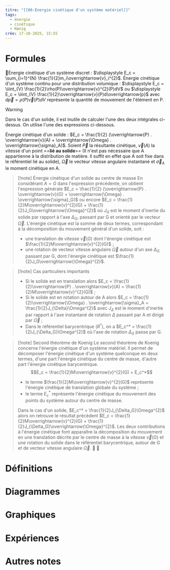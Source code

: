 ```yaml
---
titre: "[[06-Énergie cinétique d'un système matériel]]"
tags:
  - énergie
  - cinétique
  - Kœnig
crée: 17-10-2025, 15:55
---
```

# Formules
Énergie cinétique d'un système discret : $\displaystyle E_c = \sum_{i=1}^{N} \frac{1}{2}m_i\overrightarrow{v}_i^{2}$.
Énergie cinétique d'un système continu pour une distribution volumique : $\displaystyle E_c = \iiint_{V} \frac{1}{2}\rho(P)\overrightarrow{v}^{2}(P)dV$ ou $\displaystyle E_c = \iiint_{V} \frac{1}{2}\overrightarrow{v}(P)d\overrightarrow{p}$ avec $d\overrightarrow{p} = \rho(P)\overrightarrow{v}(P)dV$ représente la quantité de mouvement de l'élément en P.
> [!warning]
> Dans le cas d'un solide, il est inutile de calculer l'une des deux intégrales ci-dessus. On utilise l'une des expressions ci-dessous.

Énergie cinétique d'un solide : $E_c = \frac{1}{2} (\overrightarrow{P} . \overrightarrow{v}(A) + \overrightarrow{\Omega} . \overrightarrow{\sigma}_A)$. Soient $\overrightarrow{P}$  la résultante cinétique, $\overrightarrow{v}(A)$ la vitesse d'un point ==**lié au solide**== (Il n'est pas nécessaire que A appartienne à la distribution de matière. Il suffit en effet que A soit fixe dans le référentiel lié au solide), $\overrightarrow{\Omega}$ le vecteur vitesse angulaire instantané et $\overrightarrow{\sigma}_A$ le moment cinétique en A.

> [!note] Énergie cinétique d'un solide au centre de masse
> En considérant $A = G$ dans l'expression précédente, on obtient l'expression générale $E_c = \frac{1}{2} (\overrightarrow{P} . \overrightarrow{v}(G) + \overrightarrow{\Omega} . \overrightarrow{\sigma}_G)$ ou encore $E_c = \frac{1}{2}M\overrightarrow{v}^{2}(G) + \frac{1}{2}J_G\overrightarrow{\Omega}^{2}$ où $J_G$ est le moment d'inertie du solide par rapport à l'axe $\Delta_G$, passant par G et orienté par le vecteur $\overrightarrow{\Omega}$.
> L'énergie cinétique est la somme de deux termes, correspondant à la décomposition du mouvement général d'un solide, soit :
> - une translation de vitesse $\overrightarrow{v}(G)$ dont l'énergie cinétique est $\frac{1}{2}M\overrightarrow{v}^{2}(G)$ ;
> - une rotation de vecteur vitesse angulaire $\overrightarrow{\Omega}$ autour d'un axe $\Delta_G$ passant par G, dont l'énergie cinétique est $\frac{1}{2}J_G\overrightarrow{\Omega}^{2}$.

> [!note] Cas particuliers importants
> - Si le solide est en translation alors $E_c = \frac{1}{2}\overrightarrow{P} . \overrightarrow{v}(A) = \frac{1}{2}M\overrightarrow{v}^{2}(G)$ ;
> - Si le solide est en rotation autour de A alors $E_c = \frac{1}{2}\overrightarrow{\Omega} . \overrightarrow{\sigma}_A = \frac{1}{2}J_{\Delta}\Omega^{2}$ avec $J_{\Delta}$ est le moment d'inertie par rapport à l'axe instantané de rotation $\Delta$ passant par A et dirigé par $\overrightarrow{\Omega}$ ;
> - Dans le référentiel barycentrique $(R^*)$, on a $E_c^* = \frac{1}{2}J_{\Delta_G}\Omega^{2}$ où l'axe de rotation $\Delta_G$ passe par G.

> [!note] Second théorème de Koenig
> Le second théorème de Koenig concerne l'énergie cinétique d'un système matériel. Il permet de décomposer l'énergie cinétique d'un système quelconque en deux termes, d'une part l'énergie cinétique du centre de masse, d'autre part l'énergie cinétique barycentrique.
> $$E_c = \frac{1}{2}M\overrightarrow{v}^{2}(G) + E_c^*$$
> - le terme $\frac{1}{2}M\overrightarrow{v}^{2}(G)$ représente l'énergie cinétique de translation globale du système ;
> - le terme $E_c^*$ représente l'énergie cinétique du mouvement des points du système autour du centre de masse.
> 
> Dans le cas d'un solide, $E_c^* = \frac{1}{2}J_{\Delta_G}\Omega^{2}$ alors on retrouve le résultat précédent $E_c = \frac{1}{2}M\overrightarrow{v}^{2}(G) + \frac{1}{2}J_{\Delta_G}\overrightarrow{\Omega}^{2}$. Les deux contributions à l'énergie cinétique font apparaître la décomposition du mouvement en une translation décrite par le centre de masse à la vitesse $\overrightarrow{v}(G)$ et une rotation du solide dans le référentiel barycentrique, autour de G et de vecteur vitesse angulaire $\overrightarrow{\Omega}$.


# Définitions

# Diagrammes

# Graphiques

# Expériences

# Autres notes
